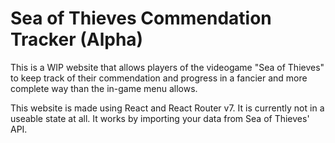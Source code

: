 # Sea of Thieves Commendation Tracker (Alpha)

This is a WIP website that allows players of the videogame "Sea of Thieves" to keep track of their commendation and progress in a fancier and more complete way than the in-game menu allows.

This website is made using React and React Router v7.
It is currently not in a useable state at all.
It works by importing your data from Sea of Thieves' API.
